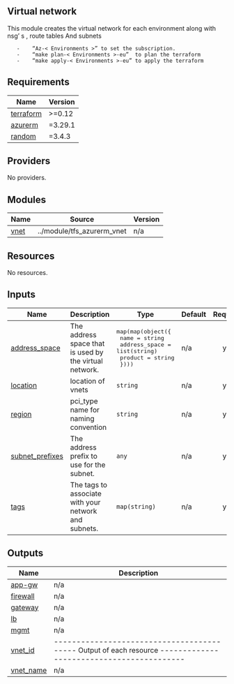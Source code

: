 <!-- BEGIN_TF_DOCS -->
## **Virtual network**
This module creates the virtual network for each environment along with nsg’ s , route tables
And subnets 

       -    “Az-< Environments >” to set the subscription. 
       -	“make plan-< Environments >-eu”  to plan the terraform 
       -	“make apply-< Environments >-eu” to apply the terraform 
## Requirements

| Name | Version |
|------|---------|
| <a name="requirement_terraform"></a> [terraform](#requirement\_terraform) | >=0.12 |
| <a name="requirement_azurerm"></a> [azurerm](#requirement\_azurerm) | =3.29.1 |
| <a name="requirement_random"></a> [random](#requirement\_random) | =3.4.3 |

## Providers

No providers.

## Modules

| Name | Source | Version |
|------|--------|---------|
| <a name="module_vnet"></a> [vnet](#module\_vnet) | ../module/tfs_azurerm_vnet | n/a |

## Resources

No resources.

## Inputs

| Name | Description | Type | Default | Required |
|------|-------------|------|---------|:--------:|
| <a name="input_address_space"></a> [address\_space](#input\_address\_space) | The address space that is used by the virtual network. | <pre>map(map(object({<br>    name          = string<br>    address_space = list(string)<br>    product       = string<br>  })))</pre> | n/a | yes |
| <a name="input_location"></a> [location](#input\_location) | location of vnets | `string` | n/a | yes |
| <a name="input_region"></a> [region](#input\_region) | pci\_type name for naming convention | `string` | n/a | yes |
| <a name="input_subnet_prefixes"></a> [subnet\_prefixes](#input\_subnet\_prefixes) | The address prefix to use for the subnet. | `any` | n/a | yes |
| <a name="input_tags"></a> [tags](#input\_tags) | The tags to associate with your network and subnets. | `map(string)` | n/a | yes |

## Outputs

| Name | Description |
|------|-------------|
| <a name="output_app-gw"></a> [app-gw](#output\_app-gw) | n/a |
| <a name="output_firewall"></a> [firewall](#output\_firewall) | n/a |
| <a name="output_gateway"></a> [gateway](#output\_gateway) | n/a |
| <a name="output_lb"></a> [lb](#output\_lb) | n/a |
| <a name="output_mgmt"></a> [mgmt](#output\_mgmt) | n/a |
| <a name="output_vnet_id"></a> [vnet\_id](#output\_vnet\_id) | ------------------------------------------ Output of each resource ------------------------------------------ |
| <a name="output_vnet_name"></a> [vnet\_name](#output\_vnet\_name) | n/a |
<!-- END_TF_DOCS -->
